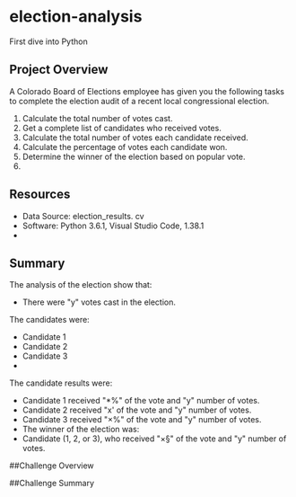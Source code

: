 # election-analysis
First dive into Python


## Project Overview
A Colorado Board of Elections employee has given you the following tasks to complete the election audit of a recent local congressional election.

1.    Calculate the total number of votes cast.
2.    Get a complete list of candidates who received votes.
3.    Calculate the total number of votes each candidate received.
4.    Calculate the percentage of votes each candidate won.
5.    Determine the winner of the election based on popular vote.
6.    
## Resources
-   Data Source: election_results. cv
-   Software: Python 3.6.1, Visual Studio Code, 1.38.1
-   
## Summary
The analysis of the election show that:
-   There were "y" votes cast in the election. 

The candidates were:
-   Candidate 1
-   Candidate 2
-   Candidate 3
-   
The candidate results were:
-   Candidate 1 received "*%" of the vote and "y" number of votes.
-   Candidate 2 received "x' of the vote and "y" number of votes.
-   Candidate 3 received "×%" of the vote and "y" number of votes.
-   The winner of the election was:
-   Candidate (1, 2, or 3), who received "×§" of the vote and "y" number of votes.

##Challenge Overview

##Challenge Summary
